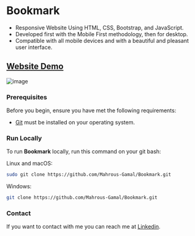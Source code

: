 # Bookmark
- Responsive Website Using HTML, CSS, Bootstrap, and JavaScript.
- Developed first with the Mobile First methodology, then for desktop.
- Compatible with all mobile devices and with a beautiful and pleasant user interface.

## [Website Demo](https://mahrous-gamal.github.io/Bookmark/)

![image](https://github.com/Mahrous-Gamal/Bookmark/assets/105131896/d07c92bf-607c-457d-8823-4ead99f1f5cd)

### Prerequisites

Before you begin, ensure you have met the following requirements:

* [Git](https://git-scm.com/downloads "Download Git") must be installed on your operating system.

### Run Locally

To run **Bookmark** locally, run this command on your git bash:

Linux and macOS:

```bash
sudo git clone https://github.com/Mahrous-Gamal/Bookmark.git
```

Windows:

```bash
git clone https://github.com/Mahrous-Gamal/Bookmark.git
```

### Contact

If you want to contact with me you can reach me at [Linkedin](https://www.linkedin.com/in/mahrous-gamal-044693218/).
